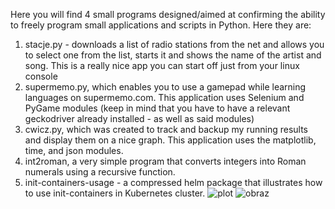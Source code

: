 Here you will find 4 small programs designed/aimed at confirming the ability to freely program small applications and scripts in Python. Here they are:

1) stacje.py - downloads a list of radio stations from the net and allows you to select one from the list, starts it and shows the name of the artist and song. This is a really nice app you can start off just from your linux console
2) supermemo.py, which enables you to use a gamepad while learning languages on supermemo.com. This application uses Selenium and PyGame modules (keep in mind that you have to have a relevant geckodriver already installed - as well as said modules)
3) cwicz.py, which was created to track and backup my running results and display them on a nice graph. This application uses the matplotlib, time, and json modules.
4) int2roman, a very simple program that converts integers into Roman numerals using a recursive function.
5) init-containers-usage - a compressed helm package that illustrates how to use init-containers in Kubernetes cluster. 
![plot](/home/maco/init.png)
![obraz](https://github.com/maccu71/projects/assets/51779238/d982af6a-e8ef-4a85-b30a-4619db6070a1)

